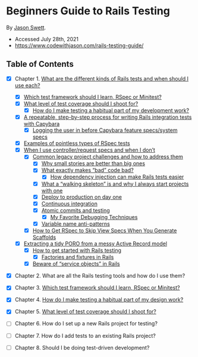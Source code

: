 # Beginners Guide to Rails Testing

By [Jason Swett](https://www.jasonswett.net).

- Accessed July 28th, 2021
- https://www.codewithjason.com/rails-testing-guide/

## Table of Contents

* [X] Chapter 1. [What are the different kinds of Rails tests and when should I use each?](https://www.codewithjason.com/different-kinds-rails-tests-use/)
  * [X] [Which test framework should I learn, RSpec or Minitest?](https://www.codewithjason.com/test-framework-learn-rspec-minitest/)
  * [X] [What level of test coverage should I shoot for?](https://www.codewithjason.com/test-coverage/)
    * [X] [How do I make testing a habitual part of my development work?](https://www.codewithjason.com/make-testing-habit/)
  * [X] [A repeatable, step-by-step process for writing Rails integration tests with Capybara](https://www.codewithjason.com/repeatable-step-step-process-writing-rails-integration-tests-capybara/)
    * [X] [Logging the user in before Capybara feature specs/system specs](https://www.codewithjason.com/logging-user-capybara-feature-specs/)
  * [X] [Examples of pointless types of RSpec tests](https://www.codewithjason.com/examples-pointless-rspec-tests/)
  * [X] [When I use controller/request specs and when I don’t](https://www.codewithjason.com/use-controller-request-specs-rails-dont/)
    * [X] [Common legacy project challenges and how to address them](https://www.codewithjason.com/common-legacy-project-challenges-address/)
      * [X] [Why small stories are better than big ones](https://www.codewithjason.com/small-stories-better-big-ones/)
      * [X] [What exactly makes “bad” code bad?](https://www.codewithjason.com/exactly-makes-bad-code-bad/)
        * [X] [How dependency injection can make Rails tests easier](https://www.codewithjason.com/dependency-injection-can-make-rails-tests-easier/)
      * [X] [What a “walking skeleton” is and why I always start projects with one](https://www.codewithjason.com/walking-skeleton-always-start-projects-one/)
      * [X] [Deploy to production on day one](https://www.codewithjason.com/deploy-production-day-one/)
      * [X] [Continuous integration](https://www.codewithjason.com/continuous-integration/)
      * [X] [Atomic commits and testing](https://www.codewithjason.com/atomic-commits-testing/)
        * [X] [My Favorite Debugging Techniques](https://www.codewithjason.com/favorite-debugging-techniques/)
      * [X] [Variable name anti-patterns](https://www.codewithjason.com/variable-name-anti-patterns/)
    * [X] [How to Get RSpec to Skip View Specs When You Generate Scaffolds](https://www.codewithjason.com/get-rspec-skip-view-specs-generate-scaffolds/)
  * [X] [Extracting a tidy PORO from a messy Active Record model](https://www.codewithjason.com/extracting-tidy-poro-messy-active-record-model/)
    * [X] [How to get started with Rails testing](https://www.codewithjason.com/start-testing-rails/)
      * [X] [Factories and fixtures in Rails](https://www.codewithjason.com/factories-fixtures-rails/)
    * [X] [Beware of “service objects” in Rails](https://www.codewithjason.com/rails-service-objects/)
* [X] Chapter 2. What are all the Rails testing tools and how do I use them?
* [X] Chapter 3. [Which test framework should I learn, RSpec or Minitest?](https://www.codewithjason.com/test-framework-learn-rspec-minitest/)
* [X] Chapter 4. [How do I make testing a habitual part of my design work?](https://www.codewithjason.com/make-testing-habit/)
* [X] Chapter 5. [What level of test coverage should I shoot for?](https://www.codewithjason.com/test-coverage/)
* [ ] Chapter 6. How do I set up a new Rails project for testing?
* [ ] Chapter 7. How do I add tests to an existing Rails project?
* [ ] Chapter 8. Should I be doing test-driven development?

